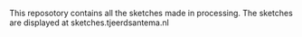 This reposotory contains all the sketches made in processing.
The sketches are displayed at sketches.tjeerdsantema.nl
